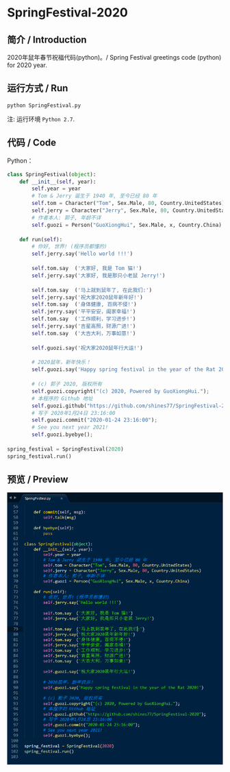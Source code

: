 # SpringFestival-2020

## 简介 / Introduction

2020年鼠年春节祝福代码(python)。/ Spring Festival greetings code (python) for 2020 year.

## 运行方式 / Run

```shell
python SpringFestival.py
```

注: 运行环境 `Python 2.7`.

## 代码 / Code

Python：

```python
class SpringFestival(object):
	def __init__(self, year):
		self.year = year
		# Tom & Jerry 诞生于 1940 年, 至今已经 80 年
		self.tom = Character("Tom", Sex.Male, 80, Country.UnitedStates)
		self.jerry = Character("Jerry", Sex.Male, 80, Country.UnitedStates)
		# 作者本人: 郭子, 年龄不详
		self.guozi = Person("GuoXiongHui", Sex.Male, x, Country.China)

	def run(self):
		# 你好, 世界! (程序员都懂的)
		self.jerry.say('Hello world !!!')

		self.tom.say  ('大家好, 我是 Tom 猫!')
		self.jerry.say('大家好, 我是那只小老鼠 Jerry!')

		self.tom.say  ('马上就到鼠年了, 在此我们:')
		self.jerry.say('祝大家2020鼠年新年好!')
		self.tom.say  ('身体健康, 百病不侵!')
		self.jerry.say('平平安安，阖家幸福!')
		self.tom.say  ('工作顺利，学习进步!')
		self.jerry.say('吉星高照，财源广进!')
		self.tom.say  ('大吉大利，万事如意!')

		self.guozi.say('祝大家2020鼠年行大运!')

		# 2020鼠年，新年快乐！
		self.guozi.say('Happy spring festival in the year of the Rat 2020!')

		# (c) 郭子 2020, 版权所有
		self.guozi.copyright("(c) 2020, Powered by GuoXiongHui.");
		# 本程序的 Github 地址
		self.guozi.github("https://github.com/shines77/SpringFestival-2020");
		# 写于 2020年1月24日 23:16:00
		self.guozi.commit("2020-01-24 23:16:00");
		# See you next year 2021!
		self.guozi.byebye();

spring_festival = SpringFestival(2020)
spring_festival.run()
```

## 预览 / Preview

![Spring Festival greetings code](./SpringFestival-2020.png)
